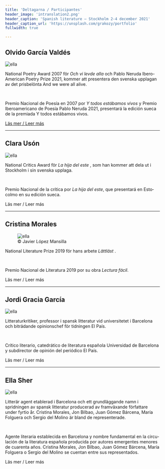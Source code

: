 ```yaml
---
title: 'Deltagarna / Participantes'
header_image: 'intranslation2.png'
header_caption: 'Spanish literature – Stockholm 2-4 december 2021'
header_caption_url: 'https://unsplash.com/grakozy/portfolio'
fullwidth: true

---
```


<!--more-->

<!-- <h1>Participantes</h1> -->

<!-- Test with grid -->
<div class="participante">
    <h2 class="nombre">Olvido García Valdés</h2>
    <div class="foto-cont">
      <img class="foto" src="{{'/images/Olvido_Garcia_Valdes.jpg' | relative_url }}" alt="ella" /> 
    </div>
    <div class="text swe" lang="se">
        <p>National Poetry Award 2007 för <em>Och vi levde alla</em> och Pablo Neruda Ibero-American Poetry Prize 2021, kommer att presentera den svenska upplagan av det prisbelönta And we were all alive.</p>
    </div>
    <div class="rule">&#160;</div>
    <div class="text esp" lang="es">
        <p>Premio Nacional de Poesía en 2007 por <em>Y todos estábamos vivos</em> y Premio Iberoamericano de Poesía Pablo Neruda 2021, presentará la edición sueca de la premiada Y todos estábamos vivos. </p>
    </div>
    <p class="leer-mas"><a href="{{ "/olvido_g_v/" | absolute_url }}">Läs mer / Leer más</a></p>
</div>

<hr class="separador"/>

<div class="participante">
    <h2 class="nombre">Clara Usón</h2>
    <div class="foto-cont">
        <img class="foto" src="{{'/images/escritora-Clara-Uson.jpg' | relative_url }}" alt="ella" /> 
    </div>
    <div class="text swe" lang="se">
        <p>National Critics Award för <em> La hija del este </em>, som han kommer att dela ut i Stockholm i sin svenska upplaga.</p>
    </div>
    <div class="rule">&#160;</div>
    <div class="text esp" lang="es">
        <p>Premio Nacional de la crítica por <em>La hija del este</em>, que presentará en Estocolmo en su edición sueca.</p>
    </div>
    <p class="leer-mas"><a>Läs mer / Leer más</a></p>
</div>

<hr class="separador"/>

<div class="participante">
    <h2 class="nombre">Cristina Morales</h2>
    <figure class="foto-cont">
        <img class="foto" src="{{'/images/Cristina_Morales.jpg' | relative_url }}" alt="ella" /> 
        <figcaption>© Javier López Mansilla</figcaption>
    </figure>
    <div class="text swe" lang="se">
        <p>National Literature Prize 2019 för hans arbete <em> Lättläst </em>.</p>
    </div>
    <div class="rule">&#160;</div>
    <div class="text esp" lang="es">
        <p>Premio Nacional de Literatura 2019 por su obra <em>Lectura fácil</em>.</p>
    </div>
    <p class="leer-mas"><a>Läs mer / Leer más</a></p>
</div>

<hr class="separador"/>

<div class="participante">
    <h2 class="nombre">Jordi Gracia García</h2>
    <div class="foto-cont">
        <img class="foto" src="{{'/images/Jordi_Gracia.jpg' | relative_url }}" alt="ella" /> 
    </div>
    <div class="text swe" lang="se">
        <p>Litteraturkritiker, professor i spansk litteratur vid universitetet i Barcelona och biträdande opinionschef för tidningen El País.</p>
    </div>
    <div class="rule">&#160;</div>
    <div class="text esp" lang="es">
        <p>Crítico literario, catedrático de literatura española Universidad de Barcelona y subdirector de opinión del periódico El País.</p>
    </div>
    <p class="leer-mas"><a>Läs mer / Leer más</a></p>
</div>

<hr class="separador"/>


<div class="participante">
    <h2 class="nombre">Ella Sher</h2>
    <div class="foto-cont">
        <img class="foto" src="{{'/images/Ella_Sher.jpeg' | relative_url }}" alt="ella" /> 
    </div>
    <div class="text swe" lang="se">
        <p>Litterär agent etablerad i Barcelona och ett grundläggande namn i spridningen av spansk litteratur producerad av framväxande författare under fyrtio år. Cristina Morales, Jon Bilbao, Juan Gómez Bárcena, María Folguera och Sergio del Molino är bland de representerade.</p>
    </div>
    <div class="rule">&#160;</div>
    <div class="text esp" lang="es">
        <p>Agente literaria establecida en Barcelona y nombre fundamental en la circulación de la literatura española producida por autores emergentes menores de cuarenta años. Cristina Morales, Jon Bilbao, Juan Gómez Bárcena, María Folguera o Sergio del Molino se cuentan entre sus representados.</p>
    </div>
    <p class="leer-mas"><a>Läs mer / Leer más</a></p>
</div>

